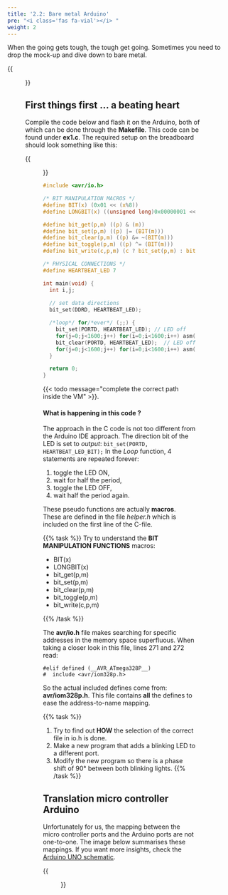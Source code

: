 ```yaml
---
title: '2.2: Bare metal Arduino'
pre: "<i class='fas fa-vial'></i> "
weight: 2
---
```


When the going gets tough, the tough get going. Sometimes you need to drop the mock-up and dive down to bare metal.

{{<figure src="https://i.stack.imgur.com/C0cRL.jpg" title="image source: stackexchange.com">}}




## First things first ... a beating heart

Compile the code below and flash it on the Arduino, both of which can be done through the **Makefile**. This code can be found under **ex1.c**. The required setup on the breadboard should look something like this:

{{<figure src="/img/tinkercad/tinkercad_example1.png">}}

```C
#include <avr/io.h>

/* BIT MANIPULATION MACROS */
#define BIT(x) (0x01 << (x%8))
#define LONGBIT(x) ((unsigned long)0x00000001 << (x))

#define bit_get(p,m) ((p) & (m))
#define bit_set(p,m) ((p) |= (BIT(m)))
#define bit_clear(p,m) ((p) &= ~(BIT(m)))
#define bit_toggle(p,m) ((p) ^= (BIT(m)))
#define bit_write(c,p,m) (c ? bit_set(p,m) : bit_clear(p,m))

/* PHYSICAL CONNECTIONS */
#define HEARTBEAT_LED 7

int main(void) {
  int i,j;
  
  // set data directions
  bit_set(DDRD, HEARTBEAT_LED);

  /*loop*/ for/*ever*/ (;;) {
    bit_set(PORTD, HEARTBEAT_LED); // LED off
    for(j=0;j<1600;j++) for(i=0;i<1600;i++) asm("nop");
    bit_clear(PORTD, HEARTBEAT_LED);  // LED off
    for(j=0;j<1600;j++) for(i=0;i<1600;i++) asm("nop");
  }

  return 0;
}

```

{{< todo message="complete the correct path inside the VM" >}}. 

#### What is happening in this code ? 

The approach in the C code is not too different from the Arduino IDE approach. The direction bit of the LED is set to *output*: `bit_set(PORTD, HEARTBEAT_LED_BIT);` In the *Loop* function, 4 statements are repeated forever:

1. toggle the LED ON, 
2. wait for half the period, 
3. toggle the LED OFF,
4. wait half the period again. 

These pseudo functions are actually **macros**. These are defined in the file *helper.h* which is included on the first line of the C-file.

{{% task %}}
Try to understand the <b>BIT MANIPULATION FUNCTIONS</b> macros:

* BIT(x)
* LONGBIT(x)
* bit_get(p,m)
* bit_set(p,m)
* bit_clear(p,m)
* bit_toggle(p,m)
* bit_write(c,p,m)

{{% /task %}}

The **avr/io.h** file makes searching for specific addresses in the memory space superfluous. When taking a closer look in this file, lines 271 and 272 read:

```
#elif defined (__AVR_ATmega328P__)
#  include <avr/iom328p.h>
```

So the actual included defines come from: **avr/iom328p.h**. This file contains **all** the defines to ease the address-to-name mapping.

{{% task %}}
1. Try to find out **HOW** the selection of the correct file in io.h is done.<br/>
2. Make a new program that adds a blinking LED to a different port.
3. Modify the new program so there is a phase shift of 90° between both blinking lights.
{{% /task %}}




## Translation micro controller Arduino
Unfortunately for us, the mapping between the micro controller ports and the Arduino ports are not one-to-one. The image below summarises these mappings. If you want more insights, check the [Arduino UNO schematic](https://content.arduino.cc/assets/UNO-TH_Rev3e_sch.pdf).


{{<figure src="https://roboticsbackend.com/wp-content/uploads/2019/01/arduino_schematics_pins.jpg">}}

